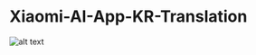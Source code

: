 # Xiaomi-AI-App-KR-Translation

![alt text](https://raw.githubusercontent.com/xiaomiqm/Xiaomi-AI-App-KR-Translation/miai_intro.JPG)
